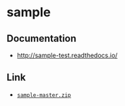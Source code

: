 # sample

## Documentation

* http://sample-test.readthedocs.io/

## Link

* [`sample-master.zip`](https://github.com/akshatha-s13/sample/archive/master.zip)
